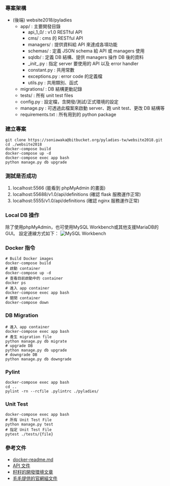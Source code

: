 ### 專案架構
* (後端) website2018/pyladies
    * app/ : 主要開發目錄
        * api_1_0/ : v1.0 RESTful API
        * cms/ : cms 的 RESTful API
        * managers/ : 提供資料給 API 來達成各項功能
        * schemas/ : 定義 JSON schema 給 API 或 managers 使用
        * sqldb/ : 定義 DB 結構、提供 managers 操作 DB 後的資料
        * \__init__.py : 指定 server 要使用的 API 以及 error handler
        * constant.py : 共用常數
        * exceptions.py : error code 的定義檔
        * utils.py : 共用類別、函式
    * migrations/ : DB 結構更動記錄
    * tests/ : 所有 unit test files
    * config.py : 設定檔，含開發/測試/正式環境的設定
    * manage.py : 可透過此檔案來啟動 server、跑 unit test、更改 DB 結構等
    * requirements.txt : 所有用到的 python package

### 建立專案
```
git clone https://soniawaka@bitbucket.org/pyladies-tw/website2018.git
cd ./website2018
docker-compose build
docker-compose up -d
docker-compose exec app bash
python manage.py db upgrade
```

### 測試是否成功
1. localhost:5566 (能看到 phpMyAdmin 的畫面)
2. localhost:55688/v1.0/api/definitions (確認 flask 服務運作正常)
3. localhost:5555/v1.0/api/definitions (確認 nginx 服務運作正常)

### Local DB 操作
除了使用phpMyAdmin，也可使用MySQL Workbench或其他支援MariaDB的GUI。
設定連線方式如下：
![MySQL Workbench](/img/mysql_workbench.jpg)

### Docker 指令
```
# Build Docker images
docker-compose build
# 啟動 container
docker-compose up -d
# 查看目前啟動中的 container
docker ps
# 進入 app container
docker-compose exec app bash
# 關閉 container
docker-compose down
```

### DB Migration
```
# 進入 app container
docker-compose exec app bash
# 產生 migration file
python manage.py db migrate
# upgrade DB
python manage.py db upgrade
# downgrade DB
python manage.py db downgrade
```

### Pylint
```
docker-compose exec app bash
cd ..
pylint -rn --rcfile .pylintrc ./pyladies/
```

### Unit Test
```
docker-compose exec app bash
# 所有 Unit Test File
python manage.py test
# 指定 Unit Test File
pytest ./tests/{file}
```

### 參考文件
* [docker-readme.md](https://bitbucket.org/pyladies-tw/website2018/src/dev/docker-readme.md)
* [API 文件](https://docs.google.com/document/d/1qCN153gmU7bjnoKshdwh9ZsE11Cd4TX5Ob8e-p1z1Vw/edit)
* [籽籽的開發環境文章](https://medium.com/ichitsai/docker-note-pyladies-tw-%E5%AE%98%E6%96%B9%E7%B6%B2%E7%AB%99%E9%96%8B%E7%99%BC%E7%92%B0%E5%A2%83%E8%A3%BD%E4%BD%9C-%E9%96%8B%E7%99%BC%E7%AD%86%E8%A8%98-6cb795d35c8e?fbclid=IwAR1oQ7ccgiQtSivGrevEf6PpWao8FdM5Dh3kacdhuoK5kStazAad5O-we-0)
* [毛毛提供的官網組文件](https://www.facebook.com/groups/1910063375747037/files/)
